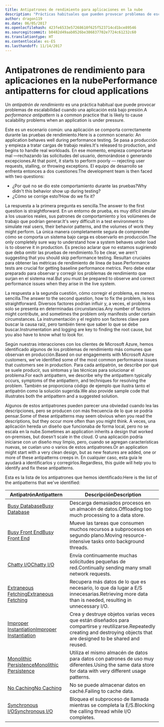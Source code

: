 ```yaml
---
title: Antipatrones de rendimiento para aplicaciones en la nube
description: "Prácticas habituales que pueden provocar problemas de escalabilidad."
author: dragon119
ms.date: 06/05/2017
ms.openlocfilehash: 423fe6533e57268610f625f523714cd1bce89546
ms.sourcegitcommit: b0482d49aab0526be386837702e7724c61232c60
ms.translationtype: HT
ms.contentlocale: es-ES
ms.lasthandoff: 11/14/2017
---
```

# <a name="performance-antipatterns-for-cloud-applications"></a><span data-ttu-id="d12a6-103">Antipatrones de rendimiento para aplicaciones en la nube</span><span class="sxs-lookup"><span data-stu-id="d12a6-103">Performance antipatterns for cloud applications</span></span>

<span data-ttu-id="d12a6-104">Un *antipatrón de rendimiento* es una práctica habitual que puede provocar problemas de escalabilidad cuando una aplicación está bajo presión.</span><span class="sxs-lookup"><span data-stu-id="d12a6-104">A *performance antipattern* is a common practice that is likely to cause scalability problems when an application is under pressure.</span></span> 

<span data-ttu-id="d12a6-105">Este es un escenario común: una aplicación se comporta correctamente durante las pruebas de rendimiento.</span><span class="sxs-lookup"><span data-stu-id="d12a6-105">Here is a common scenario: An application behaves well during performance testing.</span></span> <span data-ttu-id="d12a6-106">Se pasa a producción y empieza a tratar cargas de trabajo reales.</span><span class="sxs-lookup"><span data-stu-id="d12a6-106">It's released to production, and begins to handle real workloads.</span></span> <span data-ttu-id="d12a6-107">En ese momento, empieza comportarse mal &mdash;rechazando las solicitudes del usuario, demorándose o generando excepciones.</span><span class="sxs-lookup"><span data-stu-id="d12a6-107">At that point, it starts to perform poorly &mdash; rejecting user requests, stalling, or throwing exceptions.</span></span> <span data-ttu-id="d12a6-108">El equipo de desarrollo se enfrenta entonces a dos cuestiones:</span><span class="sxs-lookup"><span data-stu-id="d12a6-108">The development team is then faced with two questions:</span></span>

- <span data-ttu-id="d12a6-109">¿Por qué no se dio este comportamiento durante las pruebas?</span><span class="sxs-lookup"><span data-stu-id="d12a6-109">Why didn't this behavior show up during testing?</span></span>
- <span data-ttu-id="d12a6-110">¿Cómo se corrige esto?</span><span class="sxs-lookup"><span data-stu-id="d12a6-110">How do we fix it?</span></span>

<span data-ttu-id="d12a6-111">La respuesta a la primera pregunta es sencilla.</span><span class="sxs-lookup"><span data-stu-id="d12a6-111">The answer to the first question is straightforward.</span></span> <span data-ttu-id="d12a6-112">En un entorno de prueba, es muy difícil simular a los usuarios reales, sus patrones de comportamiento y los volúmenes de trabajo que podrían generar.</span><span class="sxs-lookup"><span data-stu-id="d12a6-112">It's very difficult in a test environment to simulate real users, their behavior patterns, and the volumes of work they might perform.</span></span> <span data-ttu-id="d12a6-113">La única manera completamente segura de comprender cómo se comporta un sistema bajo carga es observarlo en producción.</span><span class="sxs-lookup"><span data-stu-id="d12a6-113">The only completely sure way to understand how a system behaves under load is to observe it in production.</span></span> <span data-ttu-id="d12a6-114">Es preciso aclarar que no estamos sugiriendo que deba omitir las pruebas de rendimiento.</span><span class="sxs-lookup"><span data-stu-id="d12a6-114">To be clear, we aren't suggesting that you should skip performance testing.</span></span> <span data-ttu-id="d12a6-115">Resultan cruciales para obtener las métricas de rendimiento de línea de base.</span><span class="sxs-lookup"><span data-stu-id="d12a6-115">Performance tests are crucial for getting baseline performance metrics.</span></span> <span data-ttu-id="d12a6-116">Pero debe estar preparado para observar y corregir los problemas de rendimiento que surjan en el sistema real.</span><span class="sxs-lookup"><span data-stu-id="d12a6-116">But you must be prepared to observe and correct performance issues when they arise in the live system.</span></span>

<span data-ttu-id="d12a6-117">La respuesta a la segunda cuestión, cómo corregir el problema, es menos sencilla.</span><span class="sxs-lookup"><span data-stu-id="d12a6-117">The answer to the second question, how to fix the problem, is less straightforward.</span></span> <span data-ttu-id="d12a6-118">Diversos factores podrían influir y, a veces, el problema solo se presenta en determinadas circunstancias.</span><span class="sxs-lookup"><span data-stu-id="d12a6-118">Any number of factors might contribute, and sometimes the problem only manifests under certain circumstances.</span></span> <span data-ttu-id="d12a6-119">La instrumentación y el registro son factores clave para buscar la causa raíz, pero también tiene que saber lo que se debe buscar.</span><span class="sxs-lookup"><span data-stu-id="d12a6-119">Instrumentation and logging are key to finding the root cause, but you also have to know what to look for.</span></span> 

<span data-ttu-id="d12a6-120">Según nuestras interacciones con los clientes de Microsoft Azure, hemos identificado algunos de los problemas de rendimiento más comunes que observan en producción.</span><span class="sxs-lookup"><span data-stu-id="d12a6-120">Based on our engagements with Microsoft Azure customers, we've identified some of the most common performance issues that customers see in production.</span></span> <span data-ttu-id="d12a6-121">Para cada antipatrón, se describe por qué se suele producir, sus síntomas y las técnicas para solucionar el problema.</span><span class="sxs-lookup"><span data-stu-id="d12a6-121">For each antipattern, we describe why the antipattern typically occurs, symptoms of the antipattern, and techniques for resolving the problem.</span></span> <span data-ttu-id="d12a6-122">También se proporciona código de ejemplo que ilustra tanto el antipatrón como la solución sugerida.</span><span class="sxs-lookup"><span data-stu-id="d12a6-122">We also provide sample code that illustrates both the antipattern and a suggested solution.</span></span> 

<span data-ttu-id="d12a6-123">Algunos de estos antipatrones pueden parecer una obviedad cuando lea las descripciones, pero se producen con más frecuencia de lo que se podría pensar.</span><span class="sxs-lookup"><span data-stu-id="d12a6-123">Some of these antipatterns may seem obvious when you read the descriptions, but they occur more often than you might think.</span></span> <span data-ttu-id="d12a6-124">A veces, una aplicación hereda un diseño que funcionaba de forma local, pero no se escala en la nube.</span><span class="sxs-lookup"><span data-stu-id="d12a6-124">Sometimes an application inherits a design that worked on-premises, but doesn't scale in the cloud.</span></span> <span data-ttu-id="d12a6-125">O una aplicación podría iniciarse con un diseño muy limpio, pero, cuando se agregan características nuevas, se cuelan uno o varios de estos antipatrones.</span><span class="sxs-lookup"><span data-stu-id="d12a6-125">Or an application might start with a very clean design, but as new features are added, one or more of these antipatterns creeps in.</span></span> <span data-ttu-id="d12a6-126">En cualquier caso, esta guía le ayudará a identificarlos y corregirlos.</span><span class="sxs-lookup"><span data-stu-id="d12a6-126">Regardless, this guide will help you to identify and fix these antipatterns.</span></span>

<span data-ttu-id="d12a6-127">Esta es la lista de los antipatrones que hemos identificado:</span><span class="sxs-lookup"><span data-stu-id="d12a6-127">Here is the list of the antipatterns that we've identified:</span></span> 

| <span data-ttu-id="d12a6-128">Antipatrón</span><span class="sxs-lookup"><span data-stu-id="d12a6-128">Antipattern</span></span> | <span data-ttu-id="d12a6-129">Descripción</span><span class="sxs-lookup"><span data-stu-id="d12a6-129">Description</span></span> |
|-------------|-------------|
| <span data-ttu-id="d12a6-130">[Busy Database][BusyDatabase]</span><span class="sxs-lookup"><span data-stu-id="d12a6-130">[Busy Database][BusyDatabase]</span></span> | <span data-ttu-id="d12a6-131">Descarga demasiados procesos en un almacén de datos.</span><span class="sxs-lookup"><span data-stu-id="d12a6-131">Offloading too much processing to a data store.</span></span> |
| <span data-ttu-id="d12a6-132">[Busy Front End][BusyFrontEnd]</span><span class="sxs-lookup"><span data-stu-id="d12a6-132">[Busy Front End][BusyFrontEnd]</span></span> | <span data-ttu-id="d12a6-133">Mueve las tareas que consumen muchos recursos a subprocesos en segundo plano.</span><span class="sxs-lookup"><span data-stu-id="d12a6-133">Moving resource-intensive tasks onto background threads.</span></span> |
| <span data-ttu-id="d12a6-134">[Chatty I/O][ChattyIO]</span><span class="sxs-lookup"><span data-stu-id="d12a6-134">[Chatty I/O][ChattyIO]</span></span> | <span data-ttu-id="d12a6-135">Envía continuamente muchas solicitudes pequeñas de red.</span><span class="sxs-lookup"><span data-stu-id="d12a6-135">Continually sending many small network requests.</span></span> |
| <span data-ttu-id="d12a6-136">[Extraneous Fetching][ExtraneousFetching]</span><span class="sxs-lookup"><span data-stu-id="d12a6-136">[Extraneous Fetching][ExtraneousFetching]</span></span> | <span data-ttu-id="d12a6-137">Recupera más datos de lo que es necesario, lo que da lugar a E/S innecesarias.</span><span class="sxs-lookup"><span data-stu-id="d12a6-137">Retrieving more data than is needed, resulting in unnecessary I/O.</span></span> |
| <span data-ttu-id="d12a6-138">[Improper Instantiation][ImproperInstantiation]</span><span class="sxs-lookup"><span data-stu-id="d12a6-138">[Improper Instantiation][ImproperInstantiation]</span></span> | <span data-ttu-id="d12a6-139">Crea y destruye objetos varias veces que están diseñados para compartirse y reutilizarse.</span><span class="sxs-lookup"><span data-stu-id="d12a6-139">Repeatedly creating and destroying objects that are designed to be shared and reused.</span></span> |
| <span data-ttu-id="d12a6-140">[Monolithic Persistence][MonolithicPersistence]</span><span class="sxs-lookup"><span data-stu-id="d12a6-140">[Monolithic Persistence][MonolithicPersistence]</span></span> | <span data-ttu-id="d12a6-141">Utiliza el mismo almacén de datos para datos con patrones de uso muy diferentes.</span><span class="sxs-lookup"><span data-stu-id="d12a6-141">Using the same data store for data with very different usage patterns.</span></span> |
| <span data-ttu-id="d12a6-142">[No Caching][NoCaching]</span><span class="sxs-lookup"><span data-stu-id="d12a6-142">[No Caching][NoCaching]</span></span> | <span data-ttu-id="d12a6-143">No se puede almacenar datos en caché.</span><span class="sxs-lookup"><span data-stu-id="d12a6-143">Failing to cache data.</span></span> |
| <span data-ttu-id="d12a6-144">[Synchronous I/O][SynchronousIO]</span><span class="sxs-lookup"><span data-stu-id="d12a6-144">[Synchronous I/O][SynchronousIO]</span></span> | <span data-ttu-id="d12a6-145">Bloquea el subproceso de llamada mientras se completa la E/S.</span><span class="sxs-lookup"><span data-stu-id="d12a6-145">Blocking the calling thread while I/O completes.</span></span> | 

[BusyDatabase]: ./busy-database/index.md
[BusyFrontEnd]: ./busy-front-end/index.md
[ChattyIO]: ./chatty-io/index.md
[ExtraneousFetching]: ./extraneous-fetching/index.md
[ImproperInstantiation]: ./improper-instantiation/index.md
[MonolithicPersistence]: ./monolithic-persistence/index.md
[NoCaching]: ./no-caching/index.md
[SynchronousIO]: ./synchronous-io/index.md